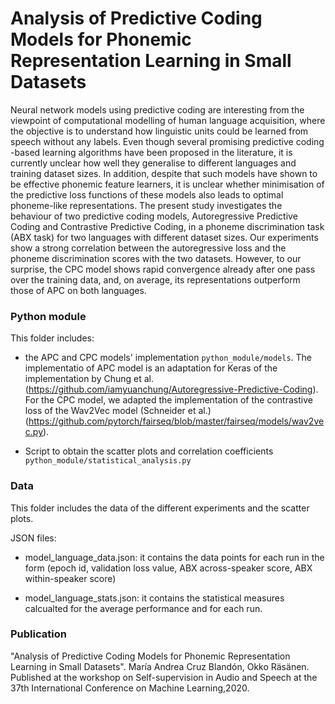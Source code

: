 # Analysis of Predictive Coding Models for Phonemic Representation Learning in Small Datasets

Neural network models using predictive coding are interesting from the viewpoint of computational modelling of human language acquisition, 
where the objective is to understand how linguistic units could be learned from speech without any labels. Even though several promising predictive coding -based 
learning algorithms have been proposed in the literature, it is currently unclear how well they generalise to different languages and training dataset sizes. 
In addition, despite that such models have shown to be effective phonemic feature learners, it is unclear whether minimisation of the predictive loss functions 
of these models also leads to optimal phoneme-like representations. The present study investigates the behaviour of two predictive coding models, Autoregressive 
Predictive Coding and Contrastive Predictive Coding, in a phoneme discrimination task (ABX task) for two languages with different dataset sizes. 
Our experiments show a strong correlation between the autoregressive loss and the phoneme discrimination scores with the two datasets. However, to our surprise, 
the CPC model shows rapid convergence already after one pass over the training data, and, on average, its representations outperform those of APC on both languages.

### Python module

This folder includes: 
* the APC and CPC models' implementation `python_module/models`. The implementatio of APC model is an adaptation for Keras of the
implementation by Chung et al. (https://github.com/iamyuanchung/Autoregressive-Predictive-Coding). For the CPC model, we adapted the implementation of the
contrastive loss of the Wav2Vec model (Schneider et al.) (https://github.com/pytorch/fairseq/blob/master/fairseq/models/wav2vec.py).


* Script to obtain the scatter plots and correlation coefficients `python_module/statistical_analysis.py`

### Data
This folder includes the data of the different experiments and the scatter plots.


JSON files:

* model\_language\_data.json: it contains the data points for each run in the form 
(epoch id, validation loss value, ABX across-speaker score, ABX within-speaker score)

* model\_language\_stats.json: it contains the statistical measures calcualted for the average performance 
and for each run. 

### Publication

"Analysis of Predictive Coding Models for Phonemic Representation Learning in Small Datasets". María Andrea Cruz Blandón, Okko Räsänen. 
Published at the workshop on Self-supervision in Audio and Speech at the 37th International Conference on Machine Learning,2020.


 
